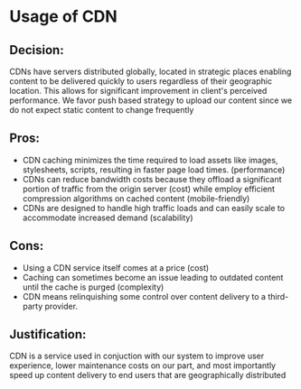 # Usage of CDN

## Decision:

CDNs have servers distributed globally, located in strategic places enabling content to be delivered quickly to users regardless 
of their geographic location. This allows for significant improvement in client's perceived performance. We favor push based
strategy to upload our content since we do not expect static content to change frequently


## Pros:

- CDN caching minimizes the time required to load  assets like images, stylesheets, scripts, resulting in faster page load times. (performance)
- CDNs can reduce bandwidth costs because they offload a significant portion of traffic from the origin server (cost) while employ efficient compression 
algorithms on cached content (mobile-friendly)
- CDNs are designed to handle high traffic loads and can easily scale to accommodate increased demand (scalability)

## Cons:

- Using a CDN service itself comes at a price (cost)
- Caching can sometimes become an issue leading to outdated content until the cache is purged (complexity)
- CDN means relinquishing some control over content delivery to a third-party provider.

## Justification:

CDN is a service used in conjuction with our system to improve user experience, lower maintenance costs on our part, and most 
importantly speed up content delivery to end users that are geographically distributed 

